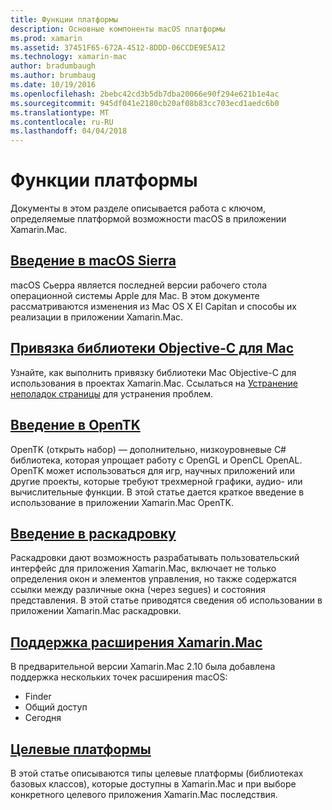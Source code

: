 ```yaml
---
title: Функции платформы
description: Основные компоненты macOS платформы
ms.prod: xamarin
ms.assetid: 37451F65-672A-4512-8DDD-06CCDE9E5A12
ms.technology: xamarin-mac
author: bradumbaugh
ms.author: brumbaug
ms.date: 10/19/2016
ms.openlocfilehash: 2bebc42cd3b5db7dba20066e90f294e621b1e4ac
ms.sourcegitcommit: 945df041e2180cb20af08b83cc703ecd1aedc6b0
ms.translationtype: MT
ms.contentlocale: ru-RU
ms.lasthandoff: 04/04/2018
---
```

# <a name="platform-features"></a>Функции платформы

Документы в этом разделе описывается работа с ключом, определяемые платформой возможности macOS в приложении Xamarin.Mac.


## <a name="introduction-to-macos-sierramacplatformintroduction-to-macos-sierraindexmd"></a>[Введение в macOS Sierra](~/mac/platform/introduction-to-macos-sierra/index.md)

macOS Сьерра является последней версии рабочего стола операционной системы Apple для Mac. В этом документе рассматриваются изменения из Mac OS X El Capitan и способы их реализации в приложении Xamarin.Mac.

## <a name="binding-objective-c-libraries-for-macbindingmd"></a>[Привязка библиотеки Objective-C для Mac](binding.md)

Узнайте, как выполнить привязку библиотеки Mac Objective-C для использования в проектах Xamarin.Mac.
Ссылаться на [Устранение неполадок страницы](~/cross-platform/macios/binding/troubleshooting.md) для устранения проблем.

## <a name="introduction-to-opentkmacplatformopentkmd"></a>[Введение в OpenTK](~/mac/platform/opentk.md)

OpenTK (открыть набор) — дополнительно, низкоуровневые C# библиотека, которая упрощает работу с OpenGL и OpenCL OpenAL. OpenTK может использоваться для игр, научных приложений или другие проекты, которые требуют трехмерной графики, аудио- или вычислительные функции. В этой статье дается краткое введение в использование в приложении Xamarin.Mac OpenTK.


## <a name="introduction-to-storyboardsmacplatformstoryboardsindexmd"></a>[Введение в раскадровку](~/mac/platform/storyboards/index.md)

Раскадровки дают возможность разрабатывать пользовательский интерфейс для приложения Xamarin.Mac, включает не только определения окон и элементов управления, но также содержатся ссылки между различные окна (через segues) и состояния представления. В этой статье приводятся сведения об использовании в приложении Xamarin.Mac раскадровки.

## <a name="xamarinmac-extension-supportmacplatformextensionsmd"></a>[Поддержка расширения Xamarin.Mac](~/mac/platform/extensions.md)

В предварительной версии Xamarin.Mac 2.10 была добавлена поддержка нескольких точек расширения macOS:

- Finder
- Общий доступ
- Сегодня

## <a name="target-frameworksmacplatformtarget-frameworkmd"></a>[Целевые платформы](~/mac/platform/target-framework.md)

В этой статье описываются типы целевые платформы (библиотеках базовых классов), которые доступны в Xamarin.Mac и при выборе конкретного целевого приложения Xamarin.Mac последствия.
